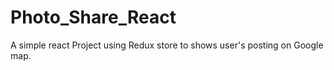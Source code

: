 # Photo_Share_React
A simple react Project using Redux store to shows user's posting on Google map.
